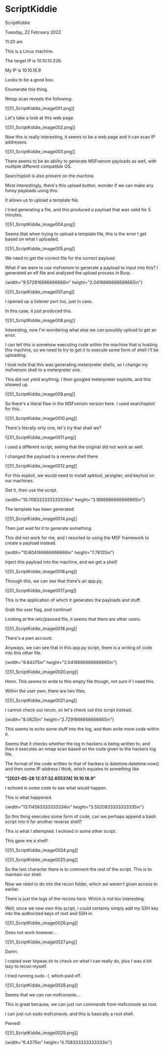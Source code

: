# ScriptKiddie

ScriptKiddie

Tuesday, 22 February 2022

11:20 am

This is a Linux machine.

The target IP is 10.10.10.226.

My IP is 10.10.16.9

&#x20;

Looks to be a good box.

Enumerate this thing.

Nmap scan reveals the following:

!\[\[51\_ScriptKiddie\_image001.png]]

Let's take a look at this web page.

!\[\[51\_ScriptKiddie\_image002.png]]

Now this is really interesting, it seems to be a web page and it can scan IP addresses.

!\[\[51\_ScriptKiddie\_image003.png]]

&#x20;

There seems to be an ability to generate MSFvenom payloads as well, with multiple different compatible OS.

&#x20;

Searchsploit is also present on the machine.

Most interestingly, there's this upload button, wonder if we can make any funny payloads using this.

&#x20;

It allows us to upload a template file.

I tried generating a file, and this produced a payload that was valid for 5 minutes.

&#x20;

!\[\[51\_ScriptKiddie\_image004.png]]

&#x20;

Seems that when trying to upload a template file, this is the error I get based on what I uploaded.

&#x20;

!\[\[51\_ScriptKiddie\_image005.png]]

We need to get the correct file for the correct payload.

&#x20;

What if we were to use msfvenom to generate a payload to input into this? I generated an elf file and analysed the upload process in Burp.

{width="9.572916666666666in" height="2.0416666666666665in"}

&#x20;

!\[\[51\_ScriptKiddie\_image007.png]]

I opened up a listener port too, just in case.

&#x20;

In this case, it just produced this.

!\[\[51\_ScriptKiddie\_image008.png]]

Interesting, now I'm wondering what else we can possibly upload to get an error.

I can tell this is somehow executing code within the machine that is hosting this machine, so we need to try to get it to execute some form of shell I'll be uploading.

I took note that this was generating meterpreter shells, so I change my msfvenom shell to a meterpreter one.

This did not yield anything. I then googled meterpreter exploits, and this showed up.

&#x20;

!\[\[51\_ScriptKiddie\_image009.png]]

So there's a literal flaw in the MSFvenom version here. I used searchsploit for this.

!\[\[51\_ScriptKiddie\_image0010.png]]

There's literally only one, let's try that shall we?

&#x20;

!\[\[51\_ScriptKiddie\_image0011.png]]

I used a different script, seeing that the original did not work as well.

I changed the payload to a reverse shell there.

!\[\[51\_ScriptKiddie\_image0012.png]]

For this exploit, we would need to install apktool, jarsigner, and keytool on our machines.

Get it, then use the script.

&#x20;

{width="10.708333333333334in" height="3.1666666666666665in"}

&#x20;

The template has been generated.

&#x20;

!\[\[51\_ScriptKiddie\_image0014.png]]

Then just wait for it to generate something.

&#x20;

This did not work for me, and I resorted to using the MSF framework to create a payload instead.

{width="10.604166666666666in" height="7.78125in"}

Inject this payload into the machine, and we get a shell!

!\[\[51\_ScriptKiddie\_image0016.png]]

Through this, we can see that there's an app.py.

!\[\[51\_ScriptKiddie\_image0017.png]]

This is the application of which it generates the payloads and stuff.

&#x20;

Grab the user flag, and continue!

Looking at the /etc/passwd file, it seems that there are other users.

&#x20;

!\[\[51\_ScriptKiddie\_image0018.png]]

There's a pwn account.

Anyways, we can see that in this app.py script, there is a writing of code into this other file.

{width="9.84375in" height="2.0416666666666665in"}

&#x20;

!\[\[51\_ScriptKiddie\_image0020.png]]

&#x20;

Hmm. This seems to write to this empty file though, not sure if I need this.

Within the user pwn, there are two files.

!\[\[51\_ScriptKiddie\_image0021.png]]

I cannot check out recon, so let's check out this script instead.

{width="8.0625in" height="2.7291666666666665in"}

This seems to echo some stuff into the log, and then write more code within it.

Seems that it checks whether the log in hackers is being written to, and then it executes an nmap scan based on the code given to the hackers log file.

&#x20;

The format of the code written to that of hackers is datetime.datetime.now() and then some IP address I think, which equates to something like

**"\[2021-05-28 12:37:32.655374] 10.10.16.9"**

&#x20;

I echoed in some code to see what would happen.

&#x20;

This is what happened.

{width="13.114583333333334in" height="3.5520833333333335in"}

&#x20;

So this thing executes some form of code, can we perhaps append a bash script into it for another reverse shell?

&#x20;

This is what I attempted. I echoed in some other script.

This gave me a shell!

&#x20;

!\[\[51\_ScriptKiddie\_image0024.png]]

&#x20;

!\[\[51\_ScriptKiddie\_image0025.png]]

So the last character there is to comment the rest of the script. This is to maintain our shell.

Now we need to do into the recon folder, which we weren't given access to earlier.

&#x20;

There is just the logs of the recons here. Which is not too interesting.

Well, since we now own this script, I could certainly simply add my SSH key into the authorized keys of root and SSH in.

&#x20;

!\[\[51\_ScriptKiddie\_image0026.png]]

Does not work however...

!\[\[51\_ScriptKiddie\_image0027.png]]

&#x20;

Damn.

I copied over linpeas.sh to check on what I can really do, plus I was a bit lazy to recon myself.

I tried running sudo -l, which paid off.

!\[\[51\_ScriptKiddie\_image0028.png]]

&#x20;

Seems that we can run msfconsole...

This is great because, we can just run commands from msfconsole as root.

I can just run sudo msfconsole, and this is basically a root shell.

Pwned!

!\[\[51\_ScriptKiddie\_image0029.png]]

&#x20;

{width="6.4375in" height="4.708333333333333in"}

&#x20;
